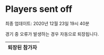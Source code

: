 # Players sent off
최종 업데이트: 2020년 12월 23일 19시 40분


경기 중 오류가 발생하는 경우 자동으로 퇴장됩니다.


| 퇴장된 참가자 |
|:---:|